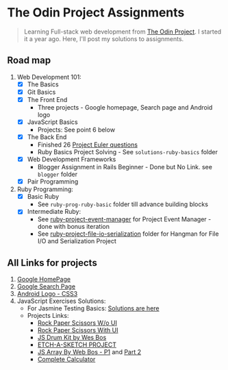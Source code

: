 # The Odin Project Assignments

> Learning Full-stack web development from [The Odin Project](https://www.theodinproject.com/). I started it a year ago. Here, I'll post my solutions to assignments.

## Road map
1. Web Development 101:
    - [x] The Basics
    - [x] Git Basics
    - [x] The Front End
        - Three projects - Google homepage, Search page and Android logo
    - [x] JavaScript Basics
        - Projects: See point 6 below
    - [x] The Back End
        - Finished 26 [Project Euler questions](https://github.com/cdadityang/project-euler)
        - Ruby Basics Project Solving - See `solutions-ruby-basics` folder
    - [x] Web Development Frameworks
        - Blogger Assignment in Rails Beginner - Done but No Link. see `blogger` folder
    - [x] Pair Programming

2. Ruby Programming:
    - [x] Basic Ruby
        - See `ruby-prog-ruby-basic` folder till advance building blocks
    - [x] Intermediate Ruby:
        - See [ruby-project-event-manager](https://github.com/cdadityang/odin-project-assignments/tree/master/ruby-project-event-manager) for Project Event Manager - done with bonus iteration
        - See [ruby-project-file-io-serialization](https://github.com/cdadityang/odin-project-assignments/tree/master/ruby-project-file-io-serialization) folder for Hangman for File I/O and Serialization Project

## All Links for projects
1. [Google HomePage](https://cdadityang.github.io/odin-project-assignments/google-homepage)
2. [Google Search Page](https://cdadityang.github.io/odin-project-assignments/google-search-page)
3. [Android Logo - CSS3](https://cdadityang.github.io/odin-project-assignments/android-logo-css3)
4. JavaScript Exercises Solutions:
    - For Jasmine Testing Basics: [Solutions are here](https://github.com/cdadityang/odin-project-assignments/tree/master/javascript-exercises-solutions/tests)
    - Projects Links:
      - [Rock Paper Scissors W/o UI](https://cdadityang.github.io/odin-project-assignments/javascript-exercises-solutions/projects/rock-paper-scissors/)
      - [Rock Paper Scissors With UI](https://cdadityang.github.io/odin-project-assignments/javascript-exercises-solutions/projects/rock-paper-scissors/index2.html)
      - [JS Drum Kit by Wes Bos](https://cdadityang.github.io/odin-project-assignments/javascript-exercises-solutions/projects/01-js-drum-kit/index.html)
      - [ETCH-A-SKETCH PROJECT](https://cdadityang.github.io/odin-project-assignments/javascript-exercises-solutions/projects/etch-a-sketch/)
      - [JS Array By Web Bos - P1](https://cdadityang.github.io/odin-project-assignments/javascript-exercises-solutions/projects/04-js-arrays/) and [Part 2](https://iamadityanagla.github.io/odin-project-assignments/javascript-exercises-solutions/projects/04-js-arrays/index2.html)
      - [Complete Calculator](https://cdadityang.github.io/odin-project-assignments/javascript-exercises-solutions/projects/complete-calculator/)